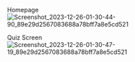 Homepage
![Screenshot_2023-12-26-01-30-44-90_89e29d2567083688a78bff7a8e5cd521](https://github.com/Agent47UG/BHARAT_Task_2/assets/96368299/64eb58dd-127b-4054-9070-e9cfcb22a094)


Quiz Screen
![Screenshot_2023-12-26-01-30-47-19_89e29d2567083688a78bff7a8e5cd521](https://github.com/Agent47UG/BHARAT_Task_2/assets/96368299/4f19e3b0-0e47-4c34-afc0-282e202e1fee)
